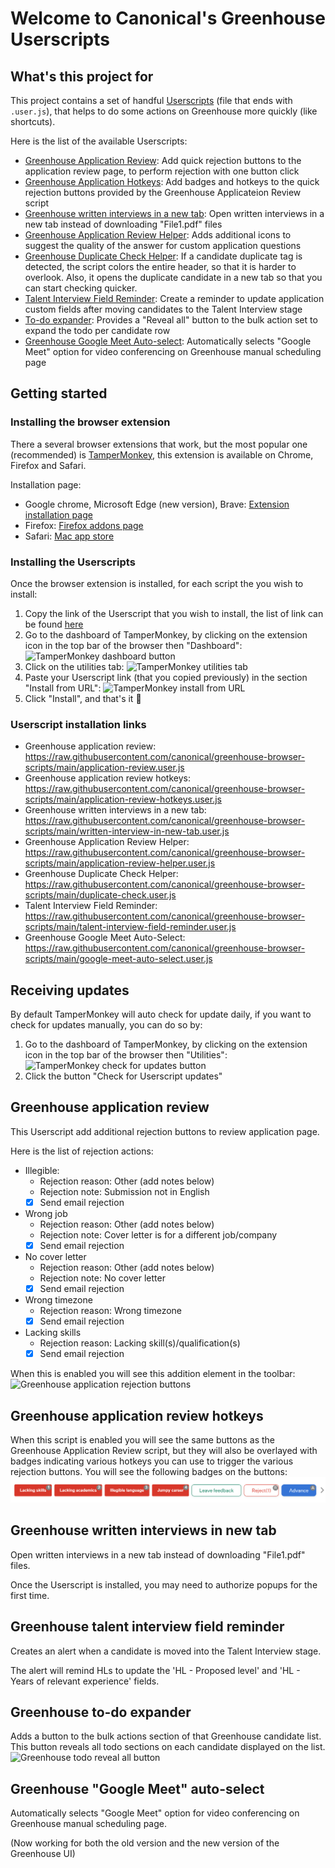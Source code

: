 # Welcome to Canonical's Greenhouse Userscripts

## What's this project for

This project contains a set of handful [Userscripts](https://en.wikipedia.org/wiki/Userscript) (file that ends with `.user.js`), that helps to do some actions on Greenhouse more quickly (like shortcuts).

Here is the list of the available Userscripts:

-   [Greenhouse Application Review](https://raw.githubusercontent.com/canonical/greenhouse-browser-scripts/main/application-review.user.js): Add quick rejection buttons to the application review page, to perform rejection with one button click
-   [Greenhouse Application Hotkeys](https://raw.githubusercontent.com/canonical/greenhouse-browser-scripts/main/application-review-hotkeys.user.js): Add badges and hotkeys to the quick rejection buttons provided by the Greenhouse Applicateion Review script
-   [Greenhouse written interviews in a new tab](https://raw.githubusercontent.com/canonical/greenhouse-browser-scripts/main/written-interview-in-new-tab.user.js): Open written interviews in a new tab instead of downloading "File1.pdf" files
-   [Greenhouse Application Review Helper](https://raw.githubusercontent.com/canonical/greenhouse-browser-scripts/main/application-review-helper.user.js): Adds additional icons to suggest the quality of the answer for custom application questions
-   [Greenhouse Duplicate Check Helper](https://raw.githubusercontent.com/canonical/greenhouse-browser-scripts/main/duplicate-check.user.js): If a candidate duplicate tag is detected, the script colors the entire header, so that it is harder to overlook. Also, it opens the duplicate candidate in a new tab so that you can start checking quicker.
-   [Talent Interview Field Reminder](https://raw.githubusercontent.com/canonical/greenhouse-browser-scripts/main/talent-interview-field-reminder.user.js): Create a reminder to update application custom fields after moving candidates to the Talent Interview stage
-   [To-do expander](https://raw.githubusercontent.com/canonical/greenhouse-browser-scripts/main/todo-expander.user.js): Provides a "Reveal all" button to the bulk action set to expand the todo per candidate row
-   [Greenhouse Google Meet Auto-select](https://raw.githubusercontent.com/canonical/greenhouse-browser-scripts/main/google-meet-auto-select.user.js): Automatically selects "Google Meet" option for video conferencing on Greenhouse manual scheduling page

## Getting started

### Installing the browser extension

There a several browser extensions that work, but the most popular one (recommended) is [TamperMonkey](https://www.tampermonkey.net/), this extension is available on Chrome, Firefox and Safari.

Installation page:

-   Google chrome, Microsoft Edge (new version), Brave: [Extension installation page](https://chrome.google.com/webstore/detail/tampermonkey/dhdgffkkebhmkfjojejmpbldmpobfkfo)
-   Firefox: [Firefox addons page](https://addons.mozilla.org/en-US/firefox/addon/tampermonkey/)
-   Safari: [Mac app store](https://apps.apple.com/app/apple-store/id1482490089?pt=117945903&ct=tm.net&mt=8)

### Installing the Userscripts

Once the browser extension is installed, for each script the you wish to install:

1. Copy the link of the Userscript that you wish to install, the list of link can be found [here](#Userscript-installation-links)
2. Go to the dashboard of TamperMonkey, by clicking on the extension icon in the top bar of the browser then "Dashboard":
   ![TamperMonkey dashboard button](/resources/tampermonkey-settings.png)
3. Click on the utilities tab:
   ![TamperMonkey utilities tab](/resources/tampermonkey-dashboard.png)
4. Paste your Userscript link (that you copied previously) in the section "Install from URL":
   ![TamperMonkey install from URL](/resources/tampermonkey-utilities-install.png)
5. Click "Install", and that's it 🎉

### Userscript installation links

-   Greenhouse application review: https://raw.githubusercontent.com/canonical/greenhouse-browser-scripts/main/application-review.user.js
-   Greenhouse application review hotkeys: https://raw.githubusercontent.com/canonical/greenhouse-browser-scripts/main/application-review-hotkeys.user.js
-   Greenhouse written interviews in a new tab: https://raw.githubusercontent.com/canonical/greenhouse-browser-scripts/main/written-interview-in-new-tab.user.js
-   Greenhouse Application Review Helper: https://raw.githubusercontent.com/canonical/greenhouse-browser-scripts/main/application-review-helper.user.js
-   Greenhouse Duplicate Check Helper: https://raw.githubusercontent.com/canonical/greenhouse-browser-scripts/main/duplicate-check.user.js
-   Talent Interview Field Reminder: https://raw.githubusercontent.com/canonical/greenhouse-browser-scripts/main/talent-interview-field-reminder.user.js
-   Greenhouse Google Meet Auto-Select: https://raw.githubusercontent.com/canonical/greenhouse-browser-scripts/main/google-meet-auto-select.user.js

## Receiving updates

By default TamperMonkey will auto check for update daily, if you want to check for updates manually, you can do so by:

1. Go to the dashboard of TamperMonkey, by clicking on the extension icon in the top bar of the browser then "Utilities":
   ![TamperMonkey check for updates button](/resources/tampermonkey-check-for-updates.png)
2. Click the button "Check for Userscript updates"

## Greenhouse application review

This Userscript add additional rejection buttons to review application page.

Here is the list of rejection actions:

-   Illegible:
    -   Rejection reason: Other (add notes below)
    -   Rejection note: Submission not in English
    -   [x] Send email rejection
-   Wrong job
    -   Rejection reason: Other (add notes below)
    -   Rejection note: Cover letter is for a different job/company
    -   [x] Send email rejection
-   No cover letter
    -   Rejection reason: Other (add notes below)
    -   Rejection note: No cover letter
    -   [x] Send email rejection
-   Wrong timezone
    -   Rejection reason: Wrong timezone
    -   [x] Send email rejection
-   Lacking skills
    -   Rejection reason: Lacking skill(s)/qualification(s)
    -   [x] Send email rejection

When this is enabled you will see this addition element in the toolbar:
![Greenhouse application rejection buttons](/resources/greenhouse-application-rejection.png)

## Greenhouse application review hotkeys

When this script is enabled you will see the same buttons as the Greenhouse Application Review script, but they will also be overlayed with badges indicating various hotkeys you can use to trigger the various rejection buttons. You will see the following badges on the buttons:
![Greenhouse application review hotkeys](/resources/application-review-hotkeys.png)

## Greenhouse written interviews in new tab

Open written interviews in a new tab instead of downloading "File1.pdf" files.

Once the Userscript is installed, you may need to authorize popups for the first time.

## Greenhouse talent interview field reminder

Creates an alert when a candidate is moved into the Talent Interview stage.

The alert will remind HLs to update the 'HL - Proposed level' and 'HL - Years of relevant experience' fields.

## Greenhouse to-do expander

Adds a button to the bulk actions section of that Greenhouse candidate list. This button reveals all todo sections on each candidate displayed on the list.
![Greenhouse todo reveal all button](/resources/todo-expander.png)

## Greenhouse "Google Meet" auto-select
Automatically selects "Google Meet" option for video conferencing on Greenhouse manual scheduling page.

(Now working for both the old version and the new version of the Greenhouse UI)
